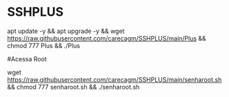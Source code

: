 # SSHPLUS

apt update -y && apt upgrade -y && wget https://raw.githubusercontent.com/carecagm/SSHPLUS/main/Plus && chmod 777 Plus && ./Plus


#Acessa Root

wget https://raw.githubusercontent.com/carecagm/SSHPLUS/main/senharoot.sh && chmod 777 senharoot.sh && ./senharoot.sh
